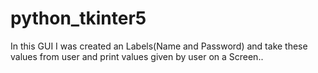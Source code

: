 # python_tkinter5
In this GUI I was created an Labels(Name and Password) and take these values from user and print values given by user on a Screen..
